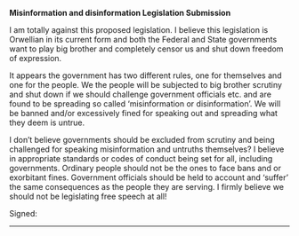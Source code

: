 **Misinformation and disinformation Legislation Submission**

I am totally against this proposed legislation. I believe this legislation is Orwellian in its current
form and both the Federal and State governments want to play big brother and completely
censor us and shut down freedom of expression.

It appears the government has two different rules, one for themselves and one for the people.
We the people will be subjected to big brother scrutiny and shut down if we should challenge
government officials etc. and are found to be spreading so called ‘misinformation or
disinformation’. We will be banned and/or excessively fined for speaking out and spreading what
they deem is untrue.

I don’t believe governments should be excluded from scrutiny and being challenged for speaking
misinformation and untruths themselves? I believe in appropriate standards or codes of conduct
being set for all, including governments. Ordinary people should not be the ones to face bans and
or exorbitant fines. Government officials should be held to account and ‘suffer’ the same
consequences as the people they are serving. I firmly believe we should not be legislating free
speech at all!

Signed:


-----

